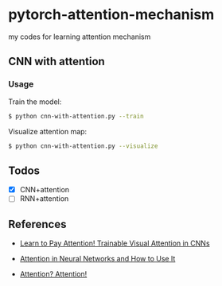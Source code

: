 # pytorch-attention-mechanism
my codes for learning attention mechanism

## CNN with attention

### Usage

Train the model:

```bash
$ python cnn-with-attention.py --train
```

Visualize attention map:

```bash
$ python cnn-with-attention.py --visualize
```

## Todos

- [x] CNN+attention
- [ ] RNN+attention

## References

- [Learn to Pay Attention! Trainable Visual Attention in CNNs](https://towardsdatascience.com/learn-to-pay-attention-trainable-visual-attention-in-cnns-87e2869f89f1)

- [Attention in Neural Networks and How to Use It](http://akosiorek.github.io/ml/2017/10/14/visual-attention.html)

- [Attention? Attention!](https://lilianweng.github.io/lil-log/2018/06/24/attention-attention.html)